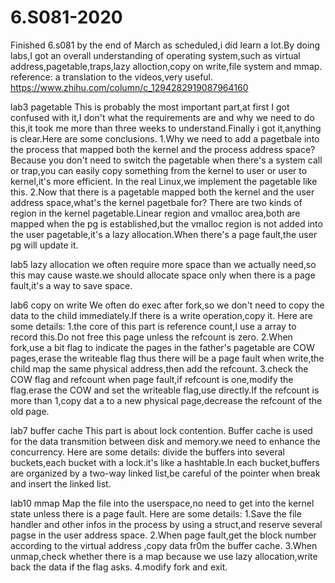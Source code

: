 # 6.S081-2020


Finished 6.s081 by the end of March as scheduled,i did learn a lot.By doing labs,I got an overall understanding of operating system,such as virtual address,pagetable,traps,lazy alloction,copy on write,file system and mmap.
reference: a translation to the videos,very useful. https://www.zhihu.com/column/c_1294282919087964160 

lab3 pagetable
This is probably the most important part,at first I got confused with it,I don't what the requirements are and why we need to do this,it took me more than three weeks to understand.Finally i got it,anything is clear.Here are some conclusions.
1.Why we need to add a pagetbale into the process that mapped both the kernel and the process address space?
  Because you don't need to switch the pagetable when there's a system call or trap,you can easily copy something from the kernel to user or user to kernel,it's more efficient.
  In the real Linux,we implement the pagetable like this.
2.Now that there is a pagetable mapped both the kernel and the user address space,what's the kernel pagetbale for?
  There are two kinds of region in the kernel pagetable.Linear region and vmalloc area,both are mapped when the pg is established,but the vmalloc region is not added into the user pagetable,it's a lazy allocation.When there's a page fault,the user pg will update it.
  
lab5 lazy allocation
we often require more space than we actually need,so this may cause waste.we should allocate space only when there is a page fault,it's a way to save space.

lab6 copy on write
We often do exec after fork,so we don't need to copy the data to the child immediately.If there is a write operation,copy it.
Here are some details:
1.the core of this part is reference count,I use a array to record this.Do not free this page unless the refcount is zero.
2.When fork,use a bit flag to indicate the pages in the father's pagetable are COW pages,erase the writeable flag thus there will be a page fault when write,the child map the same physical address,then add the refcount.
3.check the COW flag and refcount when page fault,if refcount is one,modify the flag.erase the COW and set the writeable flag,use directly.If the refcount is more than 1,copy dat a to a new physical page,decrease the refcount of the old page.

lab7 buffer cache
This part is about lock contention.
Buffer cache is used for the data transmition between disk and memory.we need to enhance the concurrency.
Here are some details:
divide the buffers into several buckets,each bucket with a lock.it's like a hashtable.In each bucket,buffers are organized by a two-way linked list,be careful of the pointer when break and insert the linked list. 

lab10 mmap
Map the file into the userspace,no need to get into the kernel state unless there is a page fault.
Here are some details:
1.Save the file handler and other infos in the process by using a struct,and reserve several pagse in the user address space.
2.When page fault,get the block number according to the virtual address ,copy data fr0m the buffer cache.
3.When unmap,check whether there is a map because we use lazy allocation,write back the data if the flag asks.
4.modify fork and exit.

